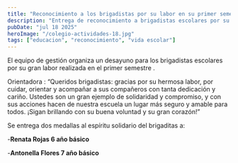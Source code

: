 ```yaml
---
title: "Reconocimiento a los brigadistas por su labor en su primer semestre."
description: "Entrega de reconocimiento a brigadistas escolares por su labor"
pubDate: "jul 18 2025"
heroImage: "/colegio-actividades-18.jpg"
tags: ["educacion", "reconocimiento", "vida escolar"]
---
```


El equipo de gestión organiza un desayuno para los brigadistas escolares por su gran labor realizada en el primer semestre .

Orientadora :
“Queridos brigadistas: gracias por su hermosa labor, por cuidar, orientar y acompañar a sus compañeros con tanta dedicación y cariño. Ustedes son un gran ejemplo de solidaridad y compromiso, y con sus acciones hacen de nuestra escuela un lugar más seguro y amable para todos. ¡Sigan brillando con su buena voluntad y su gran corazón!”

Se entrega dos medallas al espíritu solidario del brigaditas a:

-**Renata Rojas 6 año básico**

-**Antonella Flores 7 año básico**